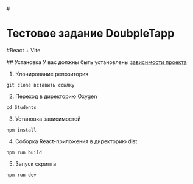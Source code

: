 #<h1>Тестовое задание DoubpleTapp</h1> 
#React + Vite


 ## Установка 
У вас должны быть установлены [зависимости проекта](https://github.com/OkulusDev/Oxygen#зависимости)

1. Клонирование репозитория 

```git clone вставить ссылку```

2. Переход в директорию Oxygen

```cd Students```

3. Установка зависимостей

```npm install```

4. Соборка React-приложения в директорию dist

```npm run build```

5. Запуск скрипта 

```npm run dev```
 
